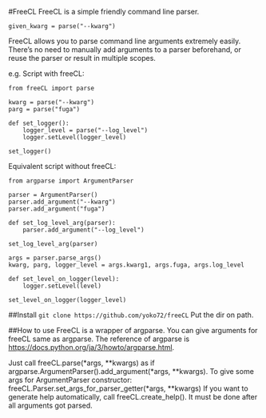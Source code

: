 #FreeCL
FreeCL is a simple friendly command line parser.
```
given_kwarg = parse("--kwarg")
```

FreeCL allows you to parse command line arguments extremely easily.
There’s no need to manually add arguments to a parser beforehand, or reuse the parser or result in multiple scopes.

e.g. Script with freeCL:
```
from freeCL import parse

kwarg = parse("--kwarg")
parg = parse("fuga")

def set_logger():
    logger_level = parse("--log_level")
    logger.setLevel(logger_level)

set_logger()
```
Equivalent script without freeCL:
```
from argparse import ArgumentParser

parser = ArgumentParser()
parser.add_argument("--kwarg")
parser.add_argument("fuga")

def set_log_level_arg(parser):
    parser.add_argument("--log_level")

set_log_level_arg(parser)

args = parser.parse_args()
kwarg, parg, logger_level = args.kwarg1, args.fuga, args.log_level

def set_level_on_logger(level):
    logger.setLevel(level)

set_level_on_logger(logger_level)
```

##Install
```git clone https://github.com/yoko72/freeCL```
Put the dir on path.

##How to use
FreeCL is a wrapper of argparse. You can give arguments for freeCL same as argparse.
The reference of argparse is https://docs.python.org/ja/3/howto/argparse.html.

Just call freeCL.parse(*args, **kwargs) as if argparse.ArgumentParser().add_argument(*args, **kwargs).
To give some args for ArgumentParser constructor: freeCL.Parser.set_args_for_parser_getter(*args, **kwargs)
If you want to generate help automatically, call freeCL.create_help(). It must be done after all arguments got parsed. 
